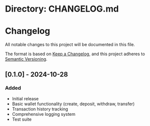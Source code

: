 # Directory: CHANGELOG.md
# Changelog
All notable changes to this project will be documented in this file.

The format is based on [Keep a Changelog](https://keepachangelog.com/en/1.0.0/),
and this project adheres to [Semantic Versioning](https://semver.org/spec/v2.0.0.html).

## [0.1.0] - 2024-10-28
### Added
- Initial release
- Basic wallet functionality (create, deposit, withdraw, transfer)
- Transaction history tracking
- Comprehensive logging system
- Test suite
